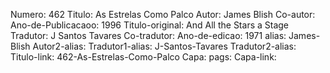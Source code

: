 Numero: 462
Titulo: As Estrelas Como Palco
Autor: James Blish
Co-autor: 
Ano-de-Publicacaoo: 1996
Titulo-original: And All the Stars a Stage
Tradutor: J Santos Tavares
Co-tradutor: 
Ano-de-edicao: 1971
alias: James-Blish
Autor2-alias: 
Tradutor1-alias: J-Santos-Tavares
Tradutor2-alias: 
Titulo-link: 462-As-Estrelas-Como-Palco
Capa: 
pags: 
Capa-link: